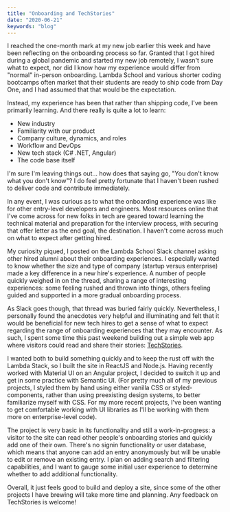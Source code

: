 ```yaml
---
title: "Onboarding and TechStories"
date: "2020-06-21"
keywords: "blog"
---
```


I reached the one-month mark at my new job earlier this week and have been reflecting on the onboarding process so far. Granted that I got hired during a global pandemic and started my new job remotely, I wasn't sure what to expect, nor did I know how my experience would differ from "normal" in-person onboarding. Lambda School and various shorter coding bootcamps often market that their students are ready to ship code from Day One, and I had assumed that that would be the expectation.

Instead, my experience has been that rather than shipping code, I've been primarily learning. And there really is quite a lot to learn:

- New industry
- Familiarity with our product
- Company culture, dynamics, and roles
- Workflow and DevOps
- New tech stack (C# .NET, Angular)
- The code base itself

I'm sure I'm leaving things out... how does that saying go, "You don't know what you don't know"? I do feel pretty fortunate that I haven't been rushed to deliver code and contribute immediately.

In any event, I was curious as to what the onboarding experience was like for other entry-level developers and engineers. Most resources online that I've come across for new folks in tech are geared toward learning the technical material and preparation for the interview process, with securing that offer letter as the end goal, the destination. I haven't come across much on what to expect after getting hired.

My curiosity piqued, I posted on the Lambda School Slack channel asking other hired alumni about their onboarding experiences. I especially wanted to know whether the size and type of company (startup versus enterprise) made a key difference in a new hire's experience. A number of people quickly weighed in on the thread, sharing a range of interesting experiences: some feeling rushed and thrown into things, others feeling guided and supported in a more gradual onboarding process.

As Slack goes though, that thread was buried fairly quickly. Nevertheless, I personally found the anecdotes very helpful and illuminating and felt that it would be beneficial for new tech hires to get a sense of what to expect regarding the range of onboarding experiences that they may encounter. As such, I spent some time this past weekend building out a simple web app where visitors could read and share their stories: [TechStories](https://techstories.netlify.app/).

I wanted both to build something quickly and to keep the rust off with the Lambda Stack, so I built the site in ReactJS and Node.js. Having recently worked with Material UI on an Angular project, I decided to switch it up and get in some practice with Semantic UI. (For pretty much all of my previous projects, I styled them by hand using either vanilla CSS or styled-components, rather than using preexisting design systems, to better familiarize myself with CSS. For my more recent projects, I've been wanting to get comfortable working with UI libraries as I'll be working with them more on enterprise-level code).

The project is very basic in its functionality and still a work-in-progress: a visitor to the site can read other people's onboarding stories and quickly add one of their own. There's no signin functionality or user database, which means that anyone can add an entry anonymously but will be unable to edit or remove an existing entry. I plan on adding search and filtering capabilities, and I want to gauge some initial user experience to determine whether to add additional functionality.

Overall, it just feels good to build and deploy a site, since some of the other projects I have brewing will take more time and planning. Any feedback on TechStories is welcome!
